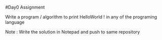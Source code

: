 #Day0 Assignment

Write a program / algorithm to print HelloWorld ! in any of the programing language


Note : Write the solution in Notepad and push to same repository
